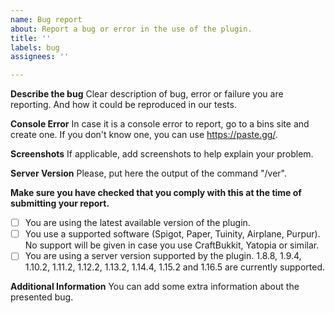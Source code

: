 ```yaml
---
name: Bug report
about: Report a bug or error in the use of the plugin.
title: ''
labels: bug
assignees: ''

---
```


**Describe the bug**
Clear description of bug, error or failure you are reporting. And how it could be reproduced in our tests.


**Console Error**
In case it is a console error to report, go to a bins site and create one. If you don't know one, you can use https://paste.gg/.


**Screenshots**
If applicable, add screenshots to help explain your problem.

**Server Version**
Please, put here the output of the command "/ver".


**Make sure you have checked that you comply with this at the time of submitting your report.**
- [ ] You are using the latest available version of the plugin.
- [ ] You use a supported software (Spigot, Paper, Tuinity, Airplane, Purpur). No support will be given in case you use CraftBukkit, Yatopia or similar.
- [ ] You are using a server version supported by the plugin. 1.8.8, 1.9.4, 1.10.2, 1.11.2, 1.12.2, 1.13.2, 1.14.4, 1.15.2 and 1.16.5 are currently supported.

**Additional Information**
You can add some extra information about the presented bug.